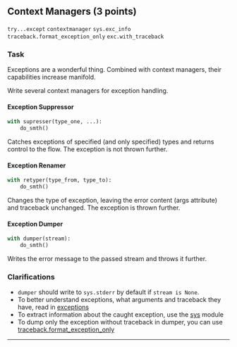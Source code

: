 ## Context Managers (3 points)

`try...except` `contextmanager` `sys.exc_info` `traceback.format_exception_only` `exc.with_traceback`

### Task

Exceptions are a wonderful thing. Combined with context managers, their capabilities increase manifold.

Write several context managers for exception handling.

#### Exception Suppressor

```python
with supresser(type_one, ...):
    do_smth()
```

Catches exceptions of specified (and only specified) types and returns control to the flow. The exception is not thrown further.

#### Exception Renamer

```python
with retyper(type_from, type_to):
    do_smth()
```

Changes the type of exception, leaving the error content (args attribute) and traceback unchanged. The exception is thrown further.

#### Exception Dumper

```python
with dumper(stream):
    do_smth()
```

Writes the error message to the passed stream and throws it further.

### Clarifications

* `dumper` should write to `sys.stderr` by default if `stream is None`.
* To better understand exceptions, what arguments and traceback they have, read in [exceptions](https://docs.python.org/3/library/exceptions.html)
* To extract information about the caught exception, use the [sys](https://docs.python.org/3/library/sys.html#sys.exc_info) module
* To dump only the exception without traceback in dumper, you can use [traceback.format_exception_only](https://docs.python.org/3/library/traceback.html#traceback.format_exception_only)

---